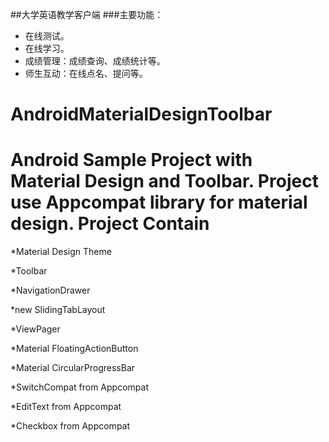 ##大学英语教学客户端
###主要功能：                                                                                  
* 在线测试。                                                                       
* 在线学习。                                                                                
* 成绩管理：成绩查询、成绩统计等。                                                     
* 师生互动：在线点名、提问等。

AndroidMaterialDesignToolbar
============================
Android Sample Project with Material Design and Toolbar.
Project use Appcompat library for material design.
Project Contain
============================
*Material Design Theme

*Toolbar

*NavigationDrawer

*new SlidingTabLayout

*ViewPager

*Material FloatingActionButton

*Material CircularProgressBar

*SwitchCompat from Appcompat

*EditText from Appcompat

*Checkbox from Appcompat


